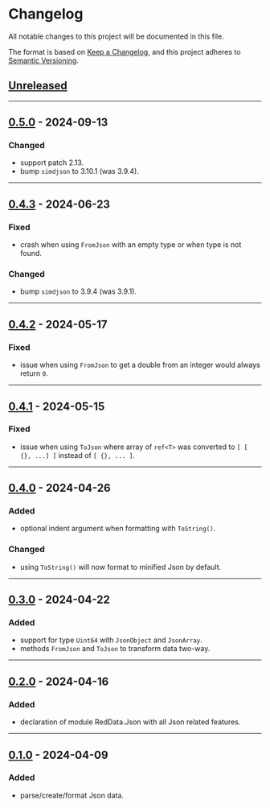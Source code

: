 # Changelog
All notable changes to this project will be documented in this file.

The format is based on [Keep a Changelog](https://keepachangelog.com/en/1.0.0/),
and this project adheres to [Semantic Versioning](https://semver.org/spec/v2.0.0.html).

## [Unreleased]

------------------------

## [0.5.0] - 2024-09-13
### Changed
- support patch 2.13.
- bump `simdjson` to 3.10.1 (was 3.9.4).

------------------------

## [0.4.3] - 2024-06-23
### Fixed
- crash when using `FromJson` with an empty type or when type is not found.

### Changed
- bump `simdjson` to 3.9.4 (was 3.9.1).

------------------------

## [0.4.2] - 2024-05-17
### Fixed
- issue when using `FromJson` to get a double from an integer would always
  return `0`.

------------------------

## [0.4.1] - 2024-05-15
### Fixed
- issue when using `ToJson` where array of `ref<T>` was converted to
  `[ [ {}, ...] ]` instead of `[ {}, ... ]`.

------------------------

## [0.4.0] - 2024-04-26
### Added
- optional indent argument when formatting with `ToString()`.

### Changed
- using `ToString()` will now format to minified Json by default.

------------------------

## [0.3.0] - 2024-04-22
### Added
- support for type `Uint64` with `JsonObject` and `JsonArray`.
- methods `FromJson` and `ToJson` to transform data two-way.

------------------------

## [0.2.0] - 2024-04-16
### Added
- declaration of module RedData.Json with all Json related features.

------------------------

## [0.1.0] - 2024-04-09
### Added
- parse/create/format Json data.

<!-- Table of releases -->
[Unreleased]: https://github.com/rayshader/cp2077-red-data/compare/v0.5.0...HEAD
[0.5.0]: https://github.com/rayshader/cp2077-red-data/compare/v0.4.3...v0.5.0
[0.4.3]: https://github.com/rayshader/cp2077-red-data/compare/v0.4.2...v0.4.3
[0.4.2]: https://github.com/rayshader/cp2077-red-data/compare/v0.4.1...v0.4.2
[0.4.1]: https://github.com/rayshader/cp2077-red-data/compare/v0.4.0...v0.4.1
[0.4.0]: https://github.com/rayshader/cp2077-red-data/compare/v0.3.0...v0.4.0
[0.3.0]: https://github.com/rayshader/cp2077-red-data/compare/v0.2.0...v0.3.0
[0.2.0]: https://github.com/rayshader/cp2077-red-data/compare/v0.1.0...v0.2.0
[0.1.0]: https://github.com/rayshader/cp2077-red-data/releases/tag/v0.1.0
